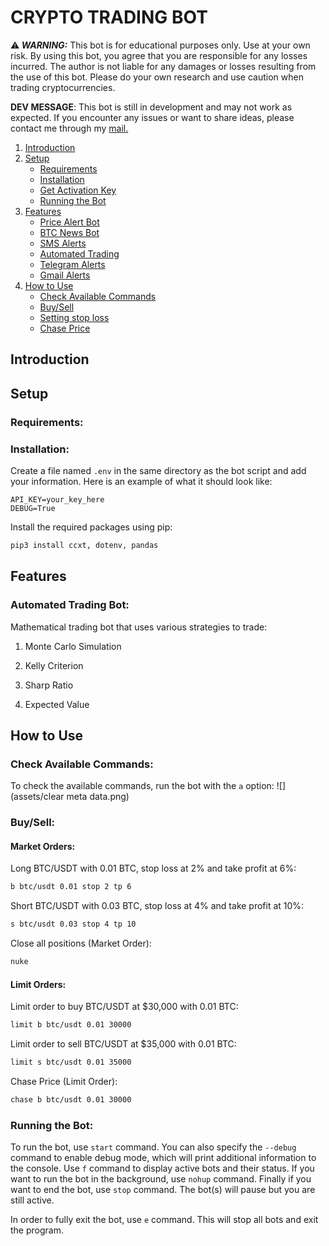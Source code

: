 # CRYPTO TRADING BOT
⚠️***️ WARNING:*** This bot is for educational purposes only. Use at your own risk. By using this bot, you agree that you are responsible for any losses incurred. The author is not liable for any damages or losses resulting from the use of this bot. Please do your own research and use caution when trading cryptocurrencies.

**DEV MESSAGE**: This bot is still in development and may not work as expected. If you encounter any issues or want to share ideas, please contact me through my [mail.](oomer9942@gmail.com)

1. [Introduction](#introduction)
2. [Setup](#setup)
   - [Requirements](#requirements)
   - [Installation](#installation)
   - [Get Activation Key](#get-activation-key)
   - [Running the Bot](#running-the-bot)
3. [Features](#features)
   - [Price Alert Bot](#price-alert-bot)
   - [BTC News Bot](#btc-news-bot)
   - [SMS Alerts](#sms-alert)
   - [Automated Trading](#automated-trading)
   - [Telegram Alerts](#telegram-alerts)
   - [Gmail Alerts](#gmail-alerts)
4. [How to Use](#how-to-use)
   - [Check Available Commands](#check-available-commands)
   - [Buy/Sell](#buy-sell)
   - [Setting stop loss](#setting-stop-loss)
   - [Chase Price](#chase-price)

## Introduction

## Setup
### Requirements:
### Installation:

Create a file named `.env` in the same directory as the bot script and add your information. Here is an example of what it should look like:

```text
API_KEY=your_key_here
DEBUG=True
```
Install the required packages using pip:
```bash
pip3 install ccxt, dotenv, pandas
```

## Features
### Automated Trading Bot:

Mathematical trading bot that uses various strategies to trade:
1. Monte Carlo Simulation

2. Kelly Criterion

3. Sharp Ratio

4. Expected Value


## How to Use
### Check Available Commands:
To check the available commands, run the bot with the `a` option:
![](assets/clear meta data.png)

### Buy/Sell:
#### Market Orders:
Long BTC/USDT with 0.01 BTC, stop loss at 2% and take profit at 6%:
```bash
b btc/usdt 0.01 stop 2 tp 6
```

Short BTC/USDT with 0.03 BTC, stop loss at 4% and take profit at 10%:
```bash 
s btc/usdt 0.03 stop 4 tp 10
```

Close all positions (Market Order):
```bash
nuke
```

#### Limit Orders:
Limit order to buy BTC/USDT at $30,000 with 0.01 BTC:
```bash
limit b btc/usdt 0.01 30000
```

Limit order to sell BTC/USDT at $35,000 with 0.01 BTC:
```bash
limit s btc/usdt 0.01 35000
```

Chase Price (Limit Order):
```bash
chase b btc/usdt 0.01 30000
```

### Running the Bot:
To run the bot, use `start` command. You can also specify the `--debug` command to enable debug mode, which will print additional information to the console.
Use `f` command to display active bots and their status.
If you want to run the bot in the background, use `nohup` command. Finally if you want to end the bot, use `stop` command. The bot(s) will pause but you are still active.

In order to fully exit the bot, use `e` command. This will stop all bots and exit the program.

